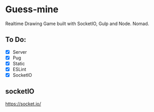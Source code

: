 # Guess-mine
Realtime Drawing Game built with SocketIO, Gulp and Node. Nomad.

## To Do:

- [x] Server
- [x] Pug
- [X] Static
- [x] ESLint
- [X] SocketIO

## socketIO
https://socket.io/
